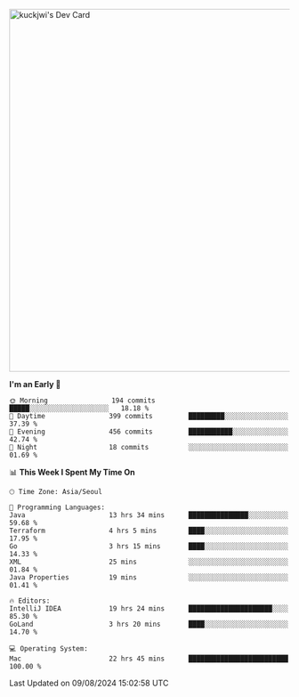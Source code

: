 <a href="https://app.daily.dev/kuckhwancho"><img src="https://api.daily.dev/devcards/v2/efef39c8028947428b3c0b486b9cd9b6.png?r=iz2&type=wide" width="652" alt="kuckjwi's Dev Card"/></a>

<!--START_SECTION:waka-->
**I'm an Early 🐤** 

```text
🌞 Morning                194 commits         █████░░░░░░░░░░░░░░░░░░░░   18.18 % 
🌆 Daytime                399 commits         █████████░░░░░░░░░░░░░░░░   37.39 % 
🌃 Evening                456 commits         ███████████░░░░░░░░░░░░░░   42.74 % 
🌙 Night                  18 commits          ░░░░░░░░░░░░░░░░░░░░░░░░░   01.69 % 
```


📊 **This Week I Spent My Time On** 

```text
🕑︎ Time Zone: Asia/Seoul

💬 Programming Languages: 
Java                     13 hrs 34 mins      ███████████████░░░░░░░░░░   59.68 % 
Terraform                4 hrs 5 mins        ████░░░░░░░░░░░░░░░░░░░░░   17.95 % 
Go                       3 hrs 15 mins       ████░░░░░░░░░░░░░░░░░░░░░   14.33 % 
XML                      25 mins             ░░░░░░░░░░░░░░░░░░░░░░░░░   01.84 % 
Java Properties          19 mins             ░░░░░░░░░░░░░░░░░░░░░░░░░   01.41 % 

🔥 Editors: 
IntelliJ IDEA            19 hrs 24 mins      █████████████████████░░░░   85.30 % 
GoLand                   3 hrs 20 mins       ████░░░░░░░░░░░░░░░░░░░░░   14.70 % 

💻 Operating System: 
Mac                      22 hrs 45 mins      █████████████████████████   100.00 % 
```


 Last Updated on 09/08/2024 15:02:58 UTC
<!--END_SECTION:waka-->

